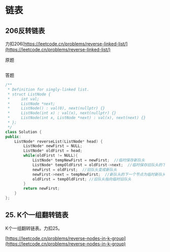 # 链表
## 206反转链表
力扣206[https://leetcode.cn/problems/reverse-linked-list/](https://leetcode.cn/problems/reverse-linked-list/)

原题
```
```

答题
```C++
/**
 * Definition for singly-linked list.
 * struct ListNode {
 *     int val;
 *     ListNode *next;
 *     ListNode() : val(0), next(nullptr) {}
 *     ListNode(int x) : val(x), next(nullptr) {}
 *     ListNode(int x, ListNode *next) : val(x), next(next) {}
 * };
 */
class Solution {
public:
    ListNode* reverseList(ListNode* head) {
        ListNode* newFirst = NULL;
        ListNode* oldFirst = head;
        while(oldFirst != NULL){
            ListNode* tempNewFirst = newFirst;  //临时保存新队头
            ListNode* tempOldFirst = oldFirst->next;  //临时保存旧队头的下一个节点
            newFirst = oldFirst;  //旧队头变成新队头
            newFirst->next = tempNewFirst;  //新队头的下一个节点为临时新队头。
            oldFirst = tempOldFirst; //旧队头指向临时旧队头
        }
        return newFirst;
    }
};
```
## 25. K个一组翻转链表
K个一组翻转链表。力扣25。

[https://leetcode.cn/problems/reverse-nodes-in-k-group](https://leetcode.cn/problems/reverse-nodes-in-k-group)

```
```


